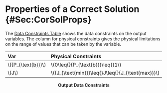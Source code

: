 # Properties of a Correct Solution {#Sec:CorSolProps}

The [Data Constraints Table](./SecCorSolProps.md#Table:OutDataConstraints) shows the data constraints on the output variables. The column for physical constraints gives the physical limitations on the range of values that can be taken by the variable.

<div id="Table:OutDataConstraints"></div>

|Var                  |Physical Constraints                                 |
|:--------------------|:----------------------------------------------------|
|\\({P\_{\text{b}}}\\)|\\(0\leq{}{P\_{\text{b}}}\leq{}1\\)                  |
|\\(J\\)              |\\({J\_{\text{min}}}\leq{}J\leq{}{J\_{\text{max}}}\\)|

**<p align="center">Output Data Constraints</p>**

